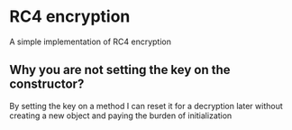 # RC4 encryption

A simple implementation of RC4 encryption

## Why you are not setting the key on the constructor?

By setting the key on a method I can reset it for a decryption later without creating a new object and paying the burden of initialization
